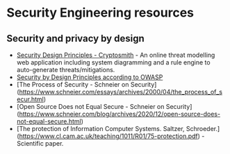 # Security Engineering resources

## Security and privacy by design

- [Security Design Principles - Cryptosmith](https://cryptosmith.com/2013/10/19/security-design-principles/) - An online threat modelling web application including system diagramming and a rule engine to auto-generate threats/mitigations.
- [Security by Design Principles according to OWASP](https://patchstack.com/articles/security-design-principles-owasp/)
- [The Process of Security - Schneier on Security] (https://www.schneier.com/essays/archives/2000/04/the_process_of_secur.html)
- [Open Source Does not Equal Secure - Schneier on Security] (https://www.schneier.com/blog/archives/2020/12/open-source-does-not-equal-secure.html)
- [The protection of Information Computer Systems. Saltzer, Schroeder.] (https://www.cl.cam.ac.uk/teaching/1011/R01/75-protection.pdf) - Scientific paper.  